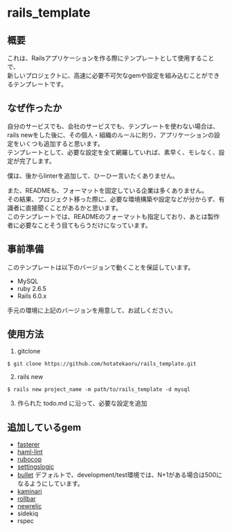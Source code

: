 # rails_template
## 概要
これは、Railsアプリケーションを作る際にテンプレートとして使用することで、  
新しいプロジェクトに、高速に必要不可欠なgemや設定を組み込むことができるテンプレートです。

## なぜ作ったか
自分のサービスでも、会社のサービスでも、テンプレートを使わない場合は、  
rails newをした後に、その個人・組織のルールに則り、アプリケーションの設定をいくつも追加すると思います。  
テンプレートとして、必要な設定を全て網羅していれば、素早く、モレなく、設定が完了します。  

僕は、後からlinterを追加して、ひーひー言いたくありません。

また、READMEも、フォーマットを固定している企業は多くありません。  
その結果、プロジェクト移った際に、必要な環境構築や設定などが分からず、有識者に直接聞くことがあるかと思います。  
このテンプレートでは、READMEのフォーマットも指定しており、あとは製作者に必要なことそう目てもらうだけになっています。

## 事前準備
このテンプレートは以下のバージョンで動くことを保証しています。  

- MySQL
- ruby 2.6.5
- Rails 6.0.x

手元の環境に上記のバージョンを用意して、お試しください。

## 使用方法
1. gitclone  
```
$ git clone https://github.com/hotatekaoru/rails_template.git
```

2. rails new
```
$ rails new project_name -m path/to/rails_template -d mysql
```

3. 作られた todo.md に沿って、必要な設定を追加

## 追加しているgem
- [fasterer](https://github.com/DamirSvrtan/fasterer)
- [haml-lint](https://github.com/sds/haml-lint)
- [rubocop](https://github.com/rubocop-hq/rubocop)
- [settingslogic](https://github.com/binarylogic/settingslogic)
- [bullet](https://github.com/flyerhzm/bullet)
  デフォルトで、development/test環境では、N+1がある場合は500になるようにしています。
- [kaminari](https://github.com/kaminari/kaminari)
- [rollbar](https://github.com/rollbar/rollbar-gem)
- [newrelic](https://github.com/newrelic/rpm)
- sidekiq
- rspec
